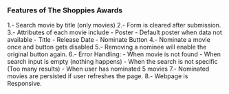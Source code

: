 
### Features of The Shoppies Awards
1.- Search movie by title (only movies)
2.- Form is cleared after submission.
3.- Attributes of each movie include 
    - Poster
    - Default poster when data not available
    - Title
    - Release Date
    - Nominate Button
4.- Nominate a movie once and button gets disabled
5.- Removing a nominee will enable the original button again.
6.- Error Handling:
    - When movie is not found
    - When search input is empty (nothing happens)
    - When the search is not specific (Too many results)
    - When user has nominated 5 movies
7.- Nominated movies are persisted if user refreshes the page.
8.- Webpage is Responsive.
